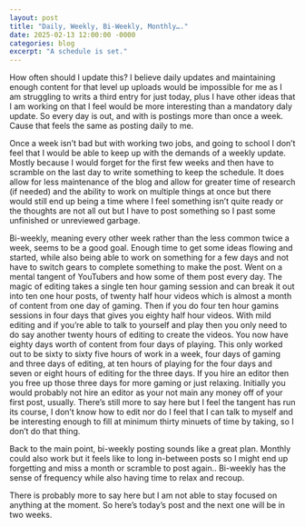 ```yaml
---
layout: post
title: "Daily, Weekly, Bi-Weekly, Monthly…."
date: 2025-02-13 12:00:00 -0000
categories: blog
excerpt: "A schedule is set."
---
```


How often should I update this? I believe daily updates and maintaining enough content for that level up uploads would be impossible for me as I am struggling to writs a third entry for just today, plus I have other ideas that I am working on that I feel would be more interesting than a mandatory daly update. So every day is out, and with is postings more than once a week. Cause that feels the same as posting daily to me.

Once a week isn’t bad but with working two jobs, and going to school I don’t feel that I would be able to keep up with the demands of a weekly update. Mostly because I would forget for the first few weeks and then have to scramble on the last day to write something to keep the schedule. It does allow for less maintenance of the blog and allow for greater time of research (if needed) and the ability to work on multiple things at once but there would still end up being a time where I feel something isn’t quite ready or the thoughts are not all out but I have to post something so I past some unfinished or unreviewed garbage.

Bi-weekly, meaning every other week rather than the less common twice a week, seems to be a good goal. Enough time to get some ideas flowing and started, while also being able to work on something for a few days and not have to switch gears to complete something to make the post. Went on a mental tangent of YouTubers and how some of them post every day. The magic of editing takes a single ten hour gaming session and can break it out into ten one hour posts, of twenty half hour videos which is almost a month of content from one day of gaming. Then if you do four ten hour gamins sessions in four days that gives you eighty half hour videos. With mild editing and if you’re able to talk to yourself and play then you only need to do say another twenty hours of editing to create the videos. You now have eighty days worth of content from four days of playing. This only worked out to be sixty to sixty five hours of work in a week, four days of gaming and three days of editing, at ten hours of playing for the four days and seven or eight hours of editing for the three days. If you hire an editor then you free up those three days for more gaming or just relaxing. Initially you would probably not hire an editor as your not main any money off of your first post, usually. There’s still more to say here but I feel the tangent has run its course, I don’t know how to edit nor do I feel that I can talk to myself and be interesting enough to fill at minimum thirty minuets of time by taking, so I don’t do that thing.

Back to the main point, bi-weekly posting sounds like a great plan. Monthly could also work but it feels like to long in-between posts so I might end up forgetting and miss a month or scramble to post again.. Bi-weekly has the sense of frequency  while also having time to relax and recoup.

There is probably more to say here but I am not able to stay focused on anything at the moment. So here’s today’s post and the next one will be in two weeks. 
